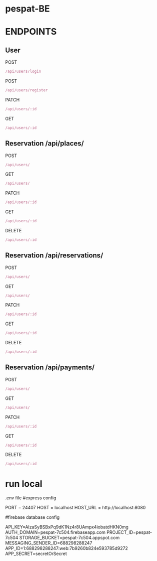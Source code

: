 # pespat-BE

# ENDPOINTS
## User 
POST 
```js
/api/users/login
```
POST 
```js
/api/users/register
```
PATCH 
```js
/api/users/:id
```
GET 
```js
/api/users/:id
```


## Reservation /api/places/
POST 
```js
/api/users/
```
GET 
```js
/api/users/
```
PATCH 
```js
/api/users/:id
```
GET 
```js
/api/users/:id
```
DELETE 
```js
/api/users/:id
```

## Reservation /api/reservations/
POST 
```js
/api/users/
```
GET 
```js
/api/users/
```
PATCH 
```js
/api/users/:id
```
GET 
```js
/api/users/:id
```
DELETE 
```js
/api/users/:id
```

## Reservation /api/payments/
POST 
```js
/api/users/
```
GET 
```js
/api/users/
```
PATCH 
```js
/api/users/:id
```
GET 
```js
/api/users/:id
```
DELETE 
```js
/api/users/:id
```

# run local 

.env file
#express config

PORT = 24407
HOST = localhost
HOST_URL = http://localhost:8080


#firebase database config

API_KEY=AIzaSyBSBxPq9dK1Nz4r8UAmpx4iobatdHKN0mg
AUTH_DOMAIN=pespat-7c504.firebaseapp.com
PROJECT_ID=pespat-7c504
STORAGE_BUCKET=pespat-7c504.appspot.com
MESSAGING_SENDER_ID=688298288247
APP_ID=1:688298288247:web:7b9260b824e593785d9272
APP_SECRET=secretOrSecret
